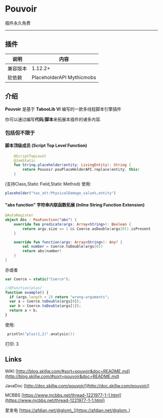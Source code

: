 # Pouvoir

插件永久免费

---

## 插件

| 说明     | 内容                      |
| -------- | ------------------------- |
| 兼容版本 | 1.12.2+               |
| 软依赖   | PlaceholderAPI Mythicmobs |

## 介绍

**Pouvoir** 是基于 **TabooLib VI** 编写的一款多线程脚本引擎插件

你可以通过编写**代码**/**脚本**来拓展本插件的诸多内容.
### 包括但不限于
#### 脚本顶级成员 (Script Top Level Function)
```kotlin
    @ScriptTopLevel
    @JvmStatic
    fun String.placeholder(entity: LivingEntity): String {
        return Pouvoir.pouPlaceHolderAPI.replace(entity, this)
    }
```
(支持Class,Static Field,Static Method)
使用:
```javascript
placeholder("%as_att:PhysicalDamage_value%,entity")
```

#### "abs function" 字符串内联函数拓展 (Inline String Function Extension)
```kotlin
@AutoRegister
object Abs : PouFunction("abs") {
    override fun predicate(args: Array<String>): Boolean {
        return args.size == 1 && Coerce.asDouble(args[0]).isPresent
    }

    override fun function(args: Array<String>): Any? {
        val number = Coerce.toDouble(args[0])
        return abs(number)
    }
}
```
亦或者
```javascript
var Coerce = static("Coerce");

//@Function(plus)
function example() {
  if (args.length < 2) return "wrong-arguments";
  var a = Coerce.toDouble(args[0]);
  var b = Coerce.toDouble(args[1]);
  return a + b;
}
```

使用:
```kotlin
 println("plus(1,2)".analysis())
```
打印: 3

## Links

WIKI [http://blog.skillw.com/#sort=pouvoir&doc=README.md](http://blog.skillw.com/#sort=pouvoir&doc=README.md)

JavaDoc [http://doc.skillw.com/pouvoir/](http://doc.skillw.com/pouvoir/)

MCBBS [https://www.mcbbs.net/thread-1221977-1-1.html](https://www.mcbbs.net/thread-1221977-1-1.html)

爱发电 [https://afdian.net/@glom\_](https://afdian.net/@glom_)
